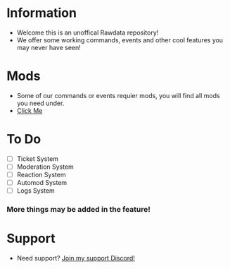 # Information
- Welcome this is an unoffical Rawdata repository!
- We offer some working commands, events and other cool features you may never have seen!

# Mods
- Some of our commands or events requier mods, you will find all mods you need under.
- [Click Me](https://github.com/dbm-network/mods)

# To Do
- [ ] Ticket System
- [ ] Moderation System
- [ ] Reaction System
- [ ] Automod System
- [ ] Logs System
### More things may be added in the feature!

# Support
- Need support? [Join my support Discord!](https://discord.gg/vjdyqPhtM4)

